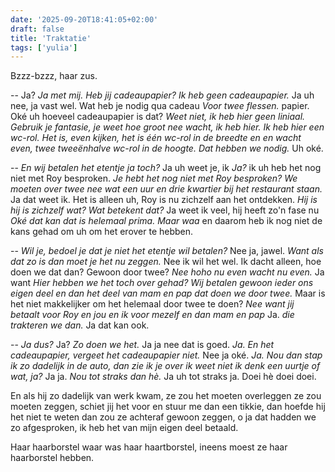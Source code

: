 ```yaml
---
date: '2025-09-20T18:41:05+02:00'
draft: false
title: 'Traktatie'
tags: ['yulia']
---
```


Bzzz-bzzz, haar zus.

-- Ja? 
*Ja met mij. Heb jij cadeaupapier? Ik heb geen cadeaupapier.* 
Ja uh nee, ja vast wel. Wat heb je nodig qua cadeau 
*Voor twee flessen.*
papier. Oké uh hoeveel cadeaupapier is dat? 
*Weet niet, ik heb hier geen liniaal. Gebruik je fantasie, je weet hoe groot nee wacht, ik heb hier. Ik heb hier een wc-rol. Het is, even kijken, het is één wc-rol in de breedte en en wacht even, twee tweeënhalve wc-rol in de hoogte. Dat hebben we nodig.*
Uh oké.

-- *En wij betalen het etentje ja toch?*
Ja uh weet je, ik 
*Ja?*
ik uh heb het nog niet met Roy besproken. 
*Je hebt het nog niet met Roy besproken? We moeten over twee nee wat een uur en drie kwartier bij het restaurant staan.*
Ja dat weet ik. Het is alleen uh, Roy is nu zichzelf aan het ontdekken. 
*Hij is hij is zichzelf wat? Wat betekent dat?*
Ja weet ik veel, hij heeft zo'n fase nu 
*Oké dat kan dat is helemaal prima. Maar waa*
 en daarom heb ik nog niet de kans gehad om uh om het erover te hebben.

-- *Wil je, bedoel je dat je niet het etentje wil betalen?*
Nee ja, jawel. 
*Want als dat zo is dan moet je het nu zeggen.*
Nee ik wil het wel. Ik dacht alleen, hoe doen we dat dan? Gewoon door twee? 
*Nee hoho nu even wacht nu even.*
Ja want
*Hier hebben we het toch over gehad? Wij betalen gewoon ieder ons eigen deel en dan het deel van mam en pap dat doen we door twee.*
Maar is het niet makkelijker om het helemaal door twee te doen? 
*Nee want jij betaalt voor Roy en jou en ik voor mezelf en dan mam en pap*
Ja. 
*die trakteren we dan.*
Ja dat kan ook.

-- *Ja dus?* 
Ja? 
*Zo doen we het.*
Ja ja nee dat is goed. 
*Ja. En het cadeaupapier, vergeet het cadeaupapier niet.* 
Nee ja oké. 
*Ja. Nou dan stap ik zo dadelijk in de auto, dan zie ik je over ik weet niet ik denk een uurtje of wat, ja?*
Ja ja.
*Nou tot straks dan hè.*
Ja uh tot straks ja. Doei hè doei doei.

En als hij zo dadelijk van werk kwam, ze zou het moeten overleggen ze zou moeten zeggen, schiet jij het voor en stuur me dan een tikkie, dan hoefde hij het niet te weten dan zou ze achteraf gewoon zeggen, o ja dat hadden we zo afgesproken, ik heb het van mijn eigen deel betaald.

Haar haarborstel waar was haar haartborstel, ineens moest ze haar haarborstel hebben.